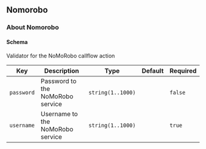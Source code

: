 ## Nomorobo

### About Nomorobo

#### Schema

Validator for the NoMoRobo callflow action



Key | Description | Type | Default | Required
--- | ----------- | ---- | ------- | --------
`password` | Password to the NoMoRobo service | `string(1..1000)` |   | `false`
`username` | Username to the NoMoRobo service | `string(1..1000)` |   | `true`


